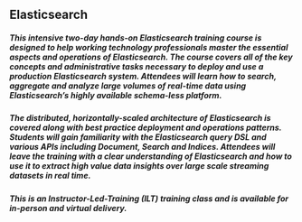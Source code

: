 ## Elasticsearch
##### This intensive two-day hands-on Elasticsearch training course is designed to help working technology professionals master the essential aspects and operations of Elasticsearch. The course covers all of the key concepts and administrative tasks necessary to deploy and use a production Elasticsearch system. Attendees will learn how to search, aggregate and analyze large volumes of real-time data using Elasticsearch’s highly available schema-less platform.

##### The distributed, horizontally-scaled architecture of Elasticsearch is covered along with best practice deployment and operations patterns. Students will gain familiarity with the Elasticsearch query DSL and various APIs including Document, Search and Indices. Attendees will leave the training with a clear understanding of Elasticsearch and how to use it to extract high value data insights over large scale streaming datasets in real time.

##### This is an Instructor-Led-Training (ILT) training class and is available for in-person and virtual delivery.
